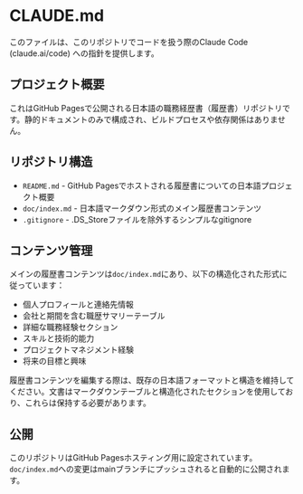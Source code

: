 # CLAUDE.md

このファイルは、このリポジトリでコードを扱う際のClaude Code (claude.ai/code) への指針を提供します。

## プロジェクト概要

これはGitHub Pagesで公開される日本語の職務経歴書（履歴書）リポジトリです。静的ドキュメントのみで構成され、ビルドプロセスや依存関係はありません。

## リポジトリ構造

- `README.md` - GitHub Pagesでホストされる履歴書についての日本語プロジェクト概要
- `doc/index.md` - 日本語マークダウン形式のメイン履歴書コンテンツ
- `.gitignore` - .DS_Storeファイルを除外するシンプルなgitignore

## コンテンツ管理

メインの履歴書コンテンツは`doc/index.md`にあり、以下の構造化された形式に従っています：
- 個人プロフィールと連絡先情報
- 会社と期間を含む職歴サマリーテーブル
- 詳細な職務経験セクション
- スキルと技術的能力
- プロジェクトマネジメント経験
- 将来の目標と興味

履歴書コンテンツを編集する際は、既存の日本語フォーマットと構造を維持してください。文書はマークダウンテーブルと構造化されたセクションを使用しており、これらは保持する必要があります。

## 公開

このリポジトリはGitHub Pagesホスティング用に設定されています。`doc/index.md`への変更はmainブランチにプッシュされると自動的に公開されます。